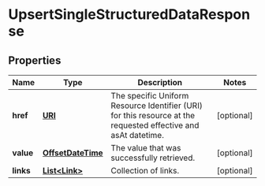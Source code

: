 

# UpsertSingleStructuredDataResponse

## Properties

Name | Type | Description | Notes
------------ | ------------- | ------------- | -------------
**href** | [**URI**](URI.md) | The specific Uniform Resource Identifier (URI) for this resource at the requested effective and asAt datetime. |  [optional]
**value** | [**OffsetDateTime**](OffsetDateTime.md) | The value that was successfully retrieved. |  [optional]
**links** | [**List&lt;Link&gt;**](Link.md) | Collection of links. |  [optional]



